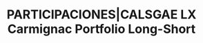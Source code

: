 ---
layout: asset
title: PARTICIPACIONES|CALSGAE LX Carmignac Portfolio Long-Short
isin: LU1910837415
---